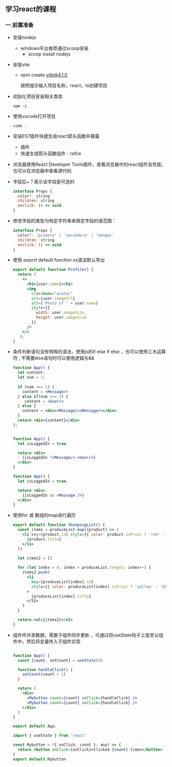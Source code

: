 ## 学习react的课程

### 一.前置准备
- 安装nodejs

  - windows平台推荐通过scoop安装
    - scoop install nodejs

- 安装vite

  - npm create vite@4.1.0

    按照提示输入项目名称，react，ts创建项目

- 初始化项目安装相关类库

  ```react
  npm -i
  ```

- 使用vscode打开项目

  ```shell
  code .
  ```

- 安装ES7插件快捷生成react箭头函数并暴露

  - 插件
  - 快速生成箭头函数组件：rafce

- 浏览器使用React Developer Tools插件，查看浏览器中的react组件及性能，也可以在浏览器中查看源代码

- 字段后+？表示该字段是可选的

  ```jsx
  interface Props {
    color?: string
    children: string
    onclick: () => void
  }
  ```

- 修改字段的类型为特定字符串来限定字段的值范围：

  ```jsx
  interface Props {
    color?: 'primary' | 'secondary' | 'danger'
    children: string
    onclick: () => void
  }
  ```

- 使用 export default funciton xx语法默认导出

  ```jsx
  export default function Profile() {
    return (
      <>
        <h1>{user.name}</h1>
        <img
          className="avatar"
          src={user.imageUrl}
          alt={'Photo of ' + user.name}
          style={{
            width: user.imageSize,
            height: user.imageSize
          }}
        />
      </>
     );
  }
  ```

- 条件判断语句没有特殊的语法，使用js的if else if else ，也可以使用三木运算符 , 不需要else语句时可以使用逻辑与&&

  ```jsx
  function App() {
    let content;
    let num = 3;
      
    if (num === 1) {
      content = <Message/>
    } else if(num === 2) {
       content = <User/>
    } else {
      content = <div><Message/><Message/></div>
    }
    return <div>{content}</div>
  };
  
  
  function App() {
    let isLoggedIn = true;
  
    return <div>
      {isLoggedIn ?<Message/>:<User/>}
    </div>
  }
  
  function App() {
    let isLoggedIn = true;
  
    return <div>
      {isLoggedIn && <Message />}
    </div>
  }
  ```

- 使用for 或 数组的map进行遍历

  ```jsx
  export default function ShoopingList() {
    const items = produceList.map((product) => (
      <li key={product.id} style={{ color: product.isFruit ? 'red' : 'gray' }}>
        {product.title}
      </li>
    ))
  
    let items2 = []
    
    for (let index = 0; index < produceList.length; index++) {
      items2.push(
        <li
          key={produceList[index].id}
          style={{ color: produceList[index].isFruit ? 'yellow' : 'blue' }}
        >
          {produceList[index].title}
        </li>
      )
    }
  
    return <ul>{items2}</ul>
  }
  ```

- 组件件共享数据，需要子组件同步更新 ，可通过将useState钩子上提至父组件中，然后将变量传入子组件实现

  ```jsx
  
  function App() {
    const [count, setCount] = useState(0)
  
    function handleClick() {
      setCount(count + 1)
    }
  
    return (
      <div>
        <Mybutton count={count} onClick={handleClick} />
        <Mybutton count={count} onClick={handleClick} />
      </div>
    )
  }
  
  export default App;
  
  import { useState } from 'react'
  
  const Mybutton = ({ onClick, count }: any) => {
    return <button onClick={onClick}>Clicked {count} times</button>
  }
  export default Mybutton
  
  ```

  

